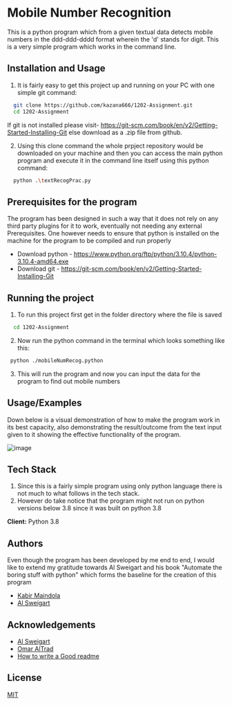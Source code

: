 
# Mobile Number Recognition 

This is a python program which from a given textual data
detects mobile numbers in the ddd-ddd-dddd format wherein
the 'd' stands for digit. This is a very simple 
program which works in the command line.







## Installation and Usage

1) It is fairly easy to get this project up and running
on your PC with one simple git command:

```bash
  git clone https://github.com/kazana666/1202-Assignment.git
  cd 1202-Assignment
```
If git is not installed please visit- 
https://git-scm.com/book/en/v2/Getting-Started-Installing-Git
else download as a .zip file from github.


2) Using this clone command the whole prpject repository 
would be downloaded on your machine and then you can
access the main python program and execute it in 
the command line itself using this python command:

```bash
  python .\textRecogPrac.py
```
## Prerequisites for the program

The program has been designed in such a way that it
does not rely on any third party plugins for it to 
work, eventually not needing any external Prerequisites.
One however needs to ensure that python is installed on the machine 
for the program to be compiled and run properly

- Download python - https://www.python.org/ftp/python/3.10.4/python-3.10.4-amd64.exe
- Download git - https://git-scm.com/book/en/v2/Getting-Started-Installing-Git



## Running the project

1) To run this project first get in the folder directory where the file is saved

```bash
  cd 1202-Assignment
```

2) Now run the python command in the terminal
 which looks something like this:

 ```bash
  python ./mobileNumRecog.python
```
3) This will run the program and now you can input the data for the program to find out mobile numbers





## Usage/Examples

Down below is a visual demonstration of how to make the program work in its best capacity, also demonstrating the result/outcome from the
text input given to it showing the effective functionality of the program.

![image](https://user-images.githubusercontent.com/62666777/161659200-f998a666-2195-42c6-922b-428ae0979a4f.png)


## Tech Stack

1) Since this is a fairly simple program using only python language there is not much to what follows in the tech stack.
2) However do take notice that the program might not run on python versions below 3.8 since it was built on python 3.8 



**Client:** Python 3.8




## Authors
Even though the program has been developed by me end to end, I would like to extend my gratitude
towards Al Sweigart and his book "Automate the boring stuff with python" which forms the baseline for the creation of this program

- [Kabir Maindola](https://www.github.com/kazana666)
- [Al Sweigart](https://github.com/asweigart)



## Acknowledgements

- [Al Sweigart](https://github.com/asweigart)
 - [Omar AlTrad](https://www.linkedin.com/in/altrad/?originalSubdomain=ca)
 - [How to write a Good readme](https://gist.github.com/PurpleBooth/109311bb0361f32d87a2)


## License

[MIT](https://choosealicense.com/licenses/mit/)

